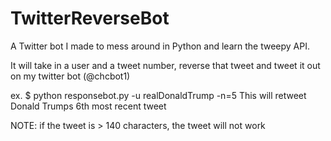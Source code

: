 # TwitterReverseBot

A Twitter bot I made to mess around in Python and learn the tweepy API.

It will take in a user and a tweet number, reverse that tweet and tweet it out on my twitter bot (@chcbot1)

ex. $ python responsebot.py -u realDonaldTrump -n=5
This will retweet Donald Trumps 6th most recent tweet

NOTE: if the tweet is > 140 characters, the tweet will not work
